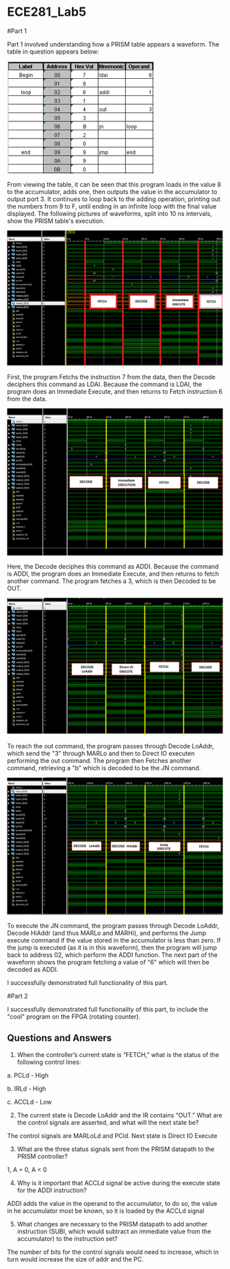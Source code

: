 ECE281_Lab5
===========

#Part 1

Part 1 involved understanding how a PRISM table appears a waveform.  The table in question appears below:

![](https://github.com/C16erikthompson/ECE281_Lab5/blob/master/Lab5_table.png?raw=true)

  From viewing the table, it can be seen that this program loads in the value 8 to the accumulator, adds one, then outputs the value in the accumulator to output port 3.  It continues to loop back to the adding operation, printing out the numbers from 9 to F, until ending in an infinite loop with the final value displayed.  The following pictures of waveforms, split into 10 ns intervals, show the PRISM table's execution.
  
![](https://github.com/C16erikthompson/ECE281_Lab5/blob/master/Lab5wave_1.png?raw=true)

  First, the program Fetchs the instruction 7 from the data, then the Decode deciphers this command as LDAI.  Because the command is LDAI, the program does an Immediate Execute, and then returns to Fetch instruction 6 from the data.

![](https://github.com/C16erikthompson/ECE281_Lab5/blob/master/Lab5wave_2.png?raw=true)

  Here, the Decode deciphes this command as ADDI.  Because the command is ADDI, the program does an Immediate Execute, and then returns to fetch another command.  The program fetches a 3, which is then Decoded to be OUT.

![](https://github.com/C16erikthompson/ECE281_Lab5/blob/master/Lab5wave_3.png?raw=true)

  To reach the out command, the program passes through Decode LoAddr, which send the "3" through MARLo and then to Direct IO executen performing the out command.  The program then Fetches another command, retrieving a "b" which is decoded to be the JN command.

![](https://github.com/C16erikthompson/ECE281_Lab5/blob/master/Lab5wave_4.png?raw=true)

  To execute the JN command, the program passes through Decode LoAddr, Decode HiAddr (and thus MARLo and MARHi), and performs the Jump execute command if the value stored in the accumulator is less than zero.  If the jump is executed (as it is in this waveform), then the program will jump back to address 02, which perform the ADDI function.  The next part of the waveform shows the program fetching a value of "6" which will then be decoded as ADDI.
  
  I successfully demonstrated full functionality of this part.
  
#Part 2

  I successfully demonstrated full functionality of this part, to include the "cool" program on the FPGA (rotating counter).

Questions and Answers
---------------------

1.	When the controller’s current state is “FETCH,” what is the status of the following control lines:

a.	PCLd - High

b.	IRLd - High

c.	ACCLd - Low


2.	The current state is Decode LoAddr and the IR contains “OUT.”  What are the control signals are asserted, and what will the next state be?
	
The control signals are MARLoLd and PCld.  Next state is Direct IO Execute

3.	What are the three status signals sent from the PRISM datapath to the PRISM controller?

1, A = 0, A < 0

4.	Why is it important that ACCLd signal be active during the execute state for the ADDI instruction?

ADDI adds the value in the operand to the accumulator, to do so, the value in he accumulator most be known, so it is loaded by the ACCLd signal
	
5.	What changes are necessary to the PRISM datapath to add another instruction (SUBI, which would subtract an immediate value from the accumulator) to the instruction set?

The number of bits for the control signals would need to increase, which in turn would increase the size of addr and the PC.
